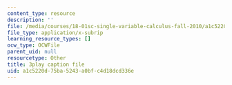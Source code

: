 ```yaml
---
content_type: resource
description: ''
file: /media/courses/18-01sc-single-variable-calculus-fall-2010/a1c5220d75ba5243a0bfc4d18dcd336e_D7nf7pKddwM.vtt
file_type: application/x-subrip
learning_resource_types: []
ocw_type: OCWFile
parent_uid: null
resourcetype: Other
title: 3play caption file
uid: a1c5220d-75ba-5243-a0bf-c4d18dcd336e
---
```

